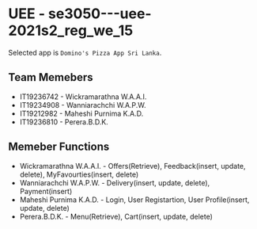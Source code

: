 # UEE - se3050---uee-2021s2_reg_we_15

Selected app is `Domino's Pizza App Sri Lanka`.

## Team Memebers
* IT19236742 - Wickramarathna W.A.A.I.
* IT19234908 - Wanniarachchi W.A.P.W.
* IT19212982 - Maheshi Purnima K.A.D.
* IT19236810 - Perera.B.D.K.

## Memeber Functions
* Wickramarathna W.A.A.I. - Offers(Retrieve), Feedback(insert, update, delete), MyFavourties(insert, delete)
* Wanniarachchi W.A.P.W. - Delivery(insert, update, delete), Payment(insert)
* Maheshi Purnima K.A.D. - Login, User Registartion, User Profile(insert, update, delete)
* Perera.B.D.K. - Menu(Retrieve), Cart(insert, update, delete)
